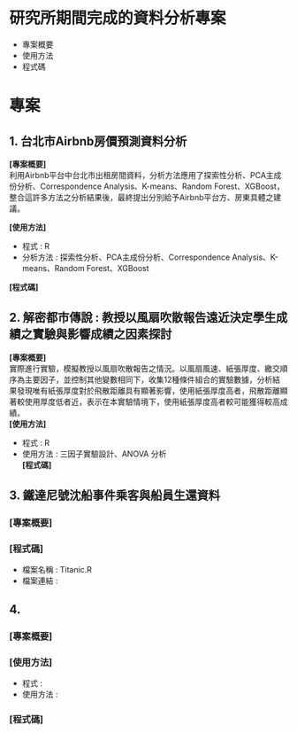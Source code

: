 

# 研究所期間完成的資料分析專案
- 專案概要
- 使用方法
- 程式碼

# 專案
## 1. 台北市Airbnb房價預測資料分析
**[專案概要]**   
  利用Airbnb平台中台北市出租房間資料，分析方法應用了探索性分析、PCA主成份分析、Correspondence Analysis、K-means、Random Forest、XGBoost，整合這許多方法之分析結果後，最終提出分別給予Airbnb平台方、房東具體之建議。   

**[使用方法]**   
- 程式 : R
- 分析方法 : 探索性分析、PCA主成份分析、Correspondence Analysis、K-means、Random Forest、XGBoost

**[程式碼]**

## 2. 解密都市傳說 : 教授以風扇吹散報告遠近決定學生成績之實驗與影響成績之因素探討
**[專案概要]**   
  實際進行實驗，模擬教授以風扇吹散報告之情況。以風扇風速、紙張厚度、繳交順序為主要因子，並控制其他變數相同下，收集12種條件組合的實驗數據，分析結果發現唯有紙張厚度對於飛散距離具有顯著影響，使用紙張厚度高者，飛散距離顯著較使用厚度低者近，表示在本實驗情境下，使用紙張厚度高者較可能獲得較高成績。   
**[使用方法]**   
- 程式 : R
- 使用方法 : 三因子實驗設計、ANOVA 分析   
**[程式碼]**   

## 3. 鐵達尼號沈船事件乘客與船員生還資料
### [專案概要]
### [程式碼]
- 檔案名稱 : Titanic.R
- 檔案連結 :

## 4. 
### [專案概要]
### [使用方法]
- 程式 : 
- 使用方法 : 
### [程式碼]
